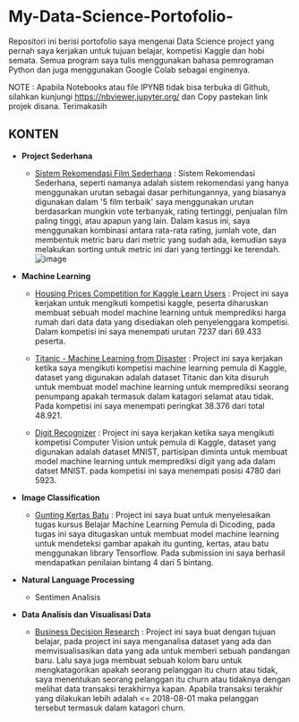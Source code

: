 # My-Data-Science-Portofolio-
Repositori ini berisi portofolio saya mengenai Data Science project yang pernah saya kerjakan untuk tujuan belajar, kompetisi Kaggle dan hobi semata. Semua program saya tulis menggunakan bahasa pemrograman Python dan juga menggunakan Google Colab sebagai enginenya.

NOTE : Apabila Notebooks atau file IPYNB tidak bisa terbuka di Github, silahkan kunjungi https://nbviewer.jupyter.org/ dan Copy pastekan link projek disana. Terimakasih

## KONTEN
* **Project Sederhana**
     + [Sistem Rekomendasi Film Sederhana](https://github.com/Ghalih26/My-Data-Science-Portofolio-/blob/main/Sistem_Rekomendasi_Sederhana.ipynb) : Sistem Rekomendasi Sederhana, seperti namanya adalah sistem rekomendasi yang hanya menggunakan urutan sebagai dasar perhitungannya, yang biasanya digunakan dalam '5 film terbaik' saya menggunakan urutan berdasarkan mungkin vote terbanyak, rating tertinggi, penjualan film paling tinggi, atau apapun yang lain. Dalam kasus ini, saya menggunakan kombinasi antara rata-rata rating, jumlah vote, dan membentuk metric baru dari metric yang sudah ada, kemudian saya melakukan sorting untuk metric ini dari yang tertinggi ke terendah. ![image](https://user-images.githubusercontent.com/54399051/122848675-42f45100-d334-11eb-9b90-af020baf0d3b.png)

* **Machine Learning**
     + [Housing Prices Competition for Kaggle Learn Users](https://github.com/Ghalih26/My-Data-Science-Portofolio-/blob/main/Housing_Price_Prediction_Fix%20(1).ipynb) : 
       Project ini saya kerjakan untuk mengikuti kompetisi kaggle, peserta diharuskan membuat sebuah model machine learning untuk memprediksi harga rumah dari data data yang disediakan oleh penyelenggara kompetisi. Dalam kompetisi ini saya menempati urutan 7237 dari 69.433 peserta.
       
     + [Titanic - Machine Learning from Disaster](https://github.com/Ghalih26/My-Data-Science-Portofolio-/blob/main/Titanic%20(1).ipynb) : Project ini saya kerjakan ketika saya mengikuti kompetisi machine learning pemula di Kaggle, dataset yang digunakan adalah dataset Titanic dan kita disuruh untuk membuat model machine learning untuk memprediksi seorang penumpang apakah termasuk dalam katagori selamat atau tidak. Pada kompetisi ini saya menempati peringkat 38.376 dari total 48.921. 
     + [Digit Recognizer](https://github.com/Ghalih26/My-Data-Science-Portofolio-/blob/main/Digit_Classification.ipynb) : Project ini saya kerjakan ketika saya mengikuti kompetisi Computer Vision untuk pemula di Kaggle, dataset yang digunakan adalah dataset MNIST, partisipan diminta untuk membuat model machine learning untuk memprediksi digit yang ada dalam datset MNIST. pada kompetisi ini saya menempati posisi 4780 dari 5923.
* **Image Classification**
     + [Gunting Kertas Batu](https://github.com/Ghalih26/My-Data-Science-Portofolio-/blob/main/Gunting_Kertas_Batu.ipynb) : Project ini saya buat untuk menyelesaikan tugas kursus Belajar Machine Learning Pemula di Dicoding, pada tugas ini saya ditugaskan untuk membuat model machine learning untuk mendeteksi gambar apakah itu gunting, kertas, atau batu menggunakan library Tensorflow. Pada submission ini saya berhasil mendapatkan penilaian bintang 4 dari 5 bintang.
* **Natural Language Processing**
     + Sentimen Analisis
* **Data Analisis dan Visualisasi Data**
     + [Business Decision Research](https://github.com/Ghalih26/My-Data-Science-Portofolio-/blob/main/Business_Decision_Research_.ipynb) : Project ini saya buat dengan tujuan belajar, pada project ini saya menganalisa dataset yang ada dan memvisualisasikan data yang ada untuk memberi sebuah pandangan baru. Lalu saya juga membuat sebuah kolom baru untuk mengkatagorikan apakah seorang pelanggan itu churn atau tidak, saya menentukan seorang pelanggan itu churn atau tidaknya dengan melihat data transaksi terakhirnya kapan. Apabila transaksi terakhir yang dilakukan lebih adalah <= 2018-08-01 maka pelanggan tersebut termasuk dalam katagori churn.

